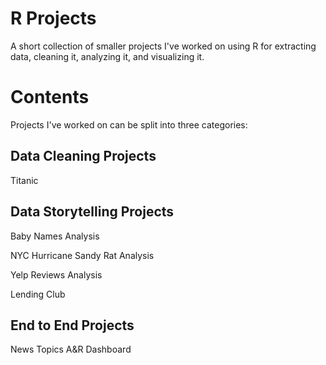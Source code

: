 # R Projects
A short collection of smaller projects I've worked on using R for extracting data, cleaning it, analyzing it, and visualizing it.

# Contents
Projects I've worked on can be split into three categories:

## Data Cleaning Projects
Titanic


## Data Storytelling Projects
Baby Names Analysis 

NYC Hurricane Sandy Rat Analysis

Yelp Reviews Analysis 

Lending Club

## End to End Projects
News Topics
A&R Dashboard
